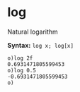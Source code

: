 # log

Natural logarithm

**Syntax:** ```log x; log[x]```

```o
o)log 2f
0.6931471805599453
o)log 0.5
-0.6931471805599453
o)
```
